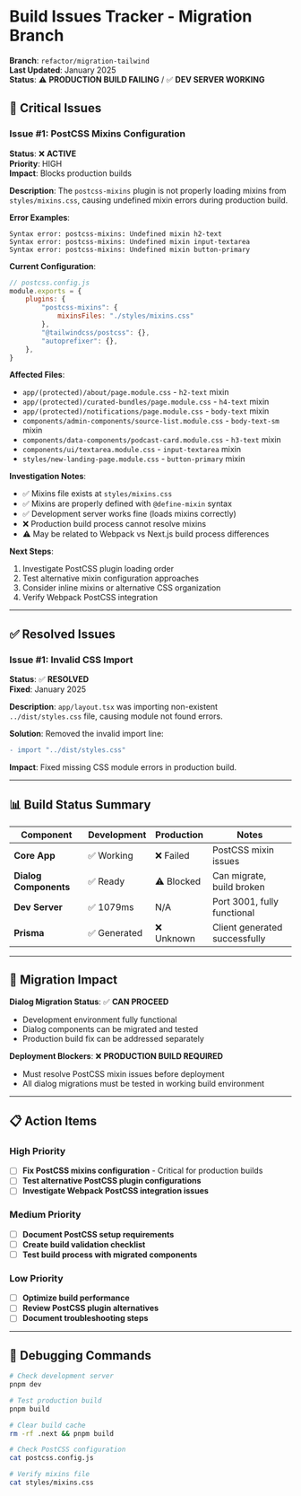 # Build Issues Tracker - Migration Branch

**Branch**: `refactor/migration-tailwind`  
**Last Updated**: January 2025  
**Status**: ⚠️ **PRODUCTION BUILD FAILING** / ✅ **DEV SERVER WORKING**

## 🚨 Critical Issues

### Issue #1: PostCSS Mixins Configuration
**Status**: ❌ **ACTIVE**  
**Priority**: HIGH  
**Impact**: Blocks production builds

**Description**:
The `postcss-mixins` plugin is not properly loading mixins from `styles/mixins.css`, causing undefined mixin errors during production build.

**Error Examples**:
```
Syntax error: postcss-mixins: Undefined mixin h2-text
Syntax error: postcss-mixins: Undefined mixin input-textarea  
Syntax error: postcss-mixins: Undefined mixin button-primary
```

**Current Configuration**:
```js
// postcss.config.js
module.exports = {
    plugins: {
        "postcss-mixins": {
            mixinsFiles: "./styles/mixins.css"
        },
        "@tailwindcss/postcss": {},
        "autoprefixer": {},
    },
}
```

**Affected Files**:
- `app/(protected)/about/page.module.css` - `h2-text` mixin
- `app/(protected)/curated-bundles/page.module.css` - `h4-text` mixin  
- `app/(protected)/notifications/page.module.css` - `body-text` mixin
- `components/admin-components/source-list.module.css` - `body-text-sm` mixin
- `components/data-components/podcast-card.module.css` - `h3-text` mixin
- `components/ui/textarea.module.css` - `input-textarea` mixin
- `styles/new-landing-page.module.css` - `button-primary` mixin

**Investigation Notes**:
- ✅ Mixins file exists at `styles/mixins.css`
- ✅ Mixins are properly defined with `@define-mixin` syntax
- ✅ Development server works fine (loads mixins correctly)
- ❌ Production build process cannot resolve mixins
- ⚠️ May be related to Webpack vs Next.js build process differences

**Next Steps**:
1. Investigate PostCSS plugin loading order
2. Test alternative mixin configuration approaches
3. Consider inline mixins or alternative CSS organization
4. Verify Webpack PostCSS integration

---

## ✅ Resolved Issues

### Issue #1: Invalid CSS Import
**Status**: ✅ **RESOLVED**  
**Fixed**: January 2025

**Description**:
`app/layout.tsx` was importing non-existent `../dist/styles.css` file, causing module not found errors.

**Solution**:
Removed the invalid import line:
```diff
- import "../dist/styles.css"
```

**Impact**: Fixed missing CSS module errors in production build.

---

## 📊 Build Status Summary

| Component | Development | Production | Notes |
|-----------|-------------|------------|-------|
| **Core App** | ✅ Working | ❌ Failed | PostCSS mixin issues |
| **Dialog Components** | ✅ Ready | ⚠️ Blocked | Can migrate, build broken |
| **Dev Server** | ✅ 1079ms | N/A | Port 3001, fully functional |
| **Prisma** | ✅ Generated | ❌ Unknown | Client generated successfully |

---

## 🎯 Migration Impact

**Dialog Migration Status**: ✅ **CAN PROCEED**
- Development environment fully functional
- Dialog components can be migrated and tested
- Production build fix can be addressed separately

**Deployment Blockers**: ❌ **PRODUCTION BUILD REQUIRED**
- Must resolve PostCSS mixin issues before deployment
- All dialog migrations must be tested in working build environment

---

## 📋 Action Items

### High Priority
- [ ] **Fix PostCSS mixins configuration** - Critical for production builds
- [ ] **Test alternative PostCSS plugin configurations**
- [ ] **Investigate Webpack PostCSS integration issues**

### Medium Priority  
- [ ] **Document PostCSS setup requirements**
- [ ] **Create build validation checklist**
- [ ] **Test build process with migrated components**

### Low Priority
- [ ] **Optimize build performance**
- [ ] **Review PostCSS plugin alternatives**
- [ ] **Document troubleshooting steps**

---

## 🔧 Debugging Commands

```bash
# Check development server
pnpm dev

# Test production build  
pnpm build

# Clear build cache
rm -rf .next && pnpm build

# Check PostCSS configuration
cat postcss.config.js

# Verify mixins file
cat styles/mixins.css
```